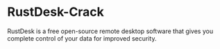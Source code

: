 # RustDesk-Crack
RustDesk is a free open-source remote desktop software that gives you complete control of your data for improved security.
